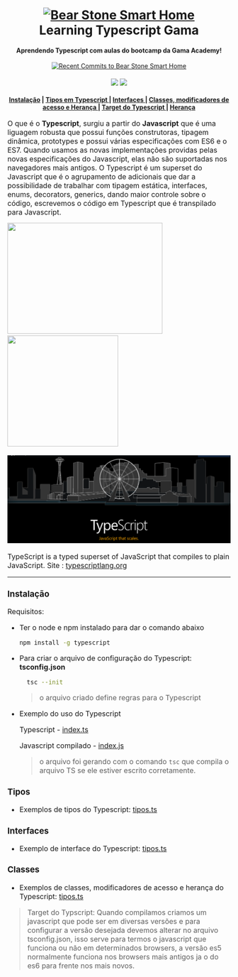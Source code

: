 
<h1 id="logo" align="center">
  <a name="logo" href="#"><img src="https://www.guiacodigo.com/img/cursos/iniciando_com_typescript/pequena-iniciando_com_typescript_img_63767.png" alt="Bear Stone Smart Home" width="200"></a>
  <br>
  Learning Typescript Gama
</h1>
<h4 align="center">Aprendendo Typescript com aulas do bootcamp da Gama Academy!</h4>
<p align="center"><a align="center" target="_blank" href="https://gama.academy/"><img height="50" width="50" src="https://i.picasion.com/pic90/75a6b894f6d4b9edcc121e3abdf8cbb4.gif" alt="Recent Commits to Bear Stone Smart Home" style="border:0"></a></p>
<div align="center">
  <h4>
    <a href="https://travis-ci.org/CCOSTAN/Home-AssistantConfig"><img src="https://travis-ci.org/CCOSTAN/Home-AssistantConfig.svg?branch=master"/></a>
    <a href="https://github.com/CCOSTAN/Home-AssistantConfig/stargazers"><img src="https://img.shields.io/github/stars/CCOSTAN/Home-AssistantConfig.svg?style=plasticr"/></a>    
    
  </h4>
</div>
<div align="center"><a name="menu"></a>
  <h4>
    <a href="#instalacao">Instalação</a>
    <span> | </span>
    <a href="#tipos">
      Tipos em Typescript
    </a>      
    <span> | </span>
    <a href="#interfaces">
      Interfaces
    </a>  
     <span> | </span>
    <a href="#classes">
      Classes, modificadores de acesso e Herança
    </a>    
    <span> | </span>
    <a href="https://amzn.to/2HXSx2M">
      Target do Typescript
    </a>   
    <span> | </span>
    <a href="https://amzn.to/2HXSx2M">
      Herança
    </a>
  </h4>
</div>
<p><font size="3">
 O que é o <strong>Typescript</strong>, surgiu a partir do <strong>Javascript</strong> que é uma liguagem robusta que possui funções construtoras, tipagem dinâmica, prototypes e possui várias especificações com ES6 e o ES7. Quando usamos as novas implementações providas pelas novas especificações do Javascript, elas não são suportadas nos navegadores mais antigos. O Typescript é um superset do Javascript que é o agrupamento de adicionais que dar a possibilidade de trabalhar com  tipagem estática, interfaces, enums, decorators, generics, dando maior controle sobre o código, escrevemos o código em Typescript que é transpilado para Javascript.
</p>
<span>
<img height="250" width="350" src="https://miro.medium.com/max/606/1*UIioHehyD5o_6ydf3w2fuw.png" />
<img height="250" width="250" src="https://qph.fs.quoracdn.net/main-qimg-1bb226be271cbb969e55513384f2401d.webp">
</span>


![Screenshot of Home Assistant Header](assets/image/2020-06-24-13-43-www.typescriptlang.org.png)

TypeScript is a typed superset of JavaScript that compiles to plain JavaScript.
Site : [typescriptlang.org](https://www.typescriptlang.org/)
<hr>

### <span id="instalacao">Instalação</span>
  Requisitos:
- Ter o node e npm instalado para dar o comando abaixo
    ```bash
    npm install -g typescript
    ```
- Para criar o arquivo de configuração do Typescript: **tsconfig.json**
  ```bash
    tsc --init
  ```
  >o arquivo criado define regras para o Typescript
- Exemplo do uso do Typescript
    
    Typescript - [index.ts](./typescript/index.ts)
    
    Javascript compilado - [index.js](./typescript/index.js)
    > o arquivo foi gerando com o comando `tsc` que compila o arquivo TS se ele estiver escrito corretamente.


### <span id="tipos">Tipos</span>
- Exemplos de tipos do Typescript:
[tipos.ts](./typescript/tipos.ts)

### <span id="interfaces">Interfaces</span>
- Exemplo de interface do Typescript:
[tipos.ts](./typescript/interfaces.ts)

### <span id="classes">Classes</span>
- Exemplos de classes, modificadores de acesso e herança do Typescript:
[tipos.ts](./typescript/interfaces.ts)

>Target do Typscript: Quando compilamos criamos um javascript que pode ser em diversas versões e para configurar a versão desejada devemos alterar no arquivo tsconfig.json, isso serve para termos o javascript que funciona ou não em determinados browsers, a versão es5 normalmente funciona nos browsers mais antigos ja o do es6 para frente nos mais novos.